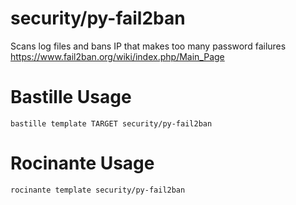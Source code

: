 # security/py-fail2ban
Scans log files and bans IP that makes too many password failures
https://www.fail2ban.org/wiki/index.php/Main_Page

# Bastille Usage
```shell
bastille template TARGET security/py-fail2ban
```

# Rocinante Usage
```shell
rocinante template security/py-fail2ban
```
